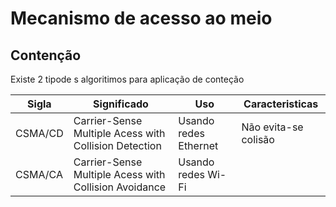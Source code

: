 # Mecanismo de acesso ao meio

## Contenção
Existe 2 tipode s algoritimos para aplicação de conteção

|Sigla| Significado | Uso | Caracteristicas| 
|-----|--------|--------|-----|
| CSMA/CD  | Carrier-Sense Multiple Acess with Collision Detection   | Usando redes Ethernet  | Não evita-se colisão |
| CSMA/CA  | Carrier-Sense Multiple Acess with Collision Avoidance  | Usando redes Wi-Fi  |
